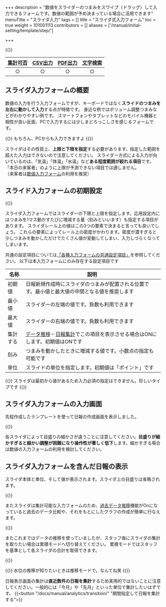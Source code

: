 +++
description = "数値をスライダーのつまみをスワイプ（ドラッグ）して入力できるフォームです。数値の範囲が予め決まっている場合に活用できます"
menuTitle = "スライダ入力"
tags = []
title = "スライダ式入力フォーム"
toc = true
weight = 101001113
contributors = []
aliases = ['/manual/initial-setting/template/step/']

+++

{{<icatch filename="slider-input" msg="つまみをスライドさせて 数値の入力ができます" title="スライダ入力フォーム" fontsize="30px" alice="ok" >}}

|[集計可否](/docs/manual/analytics/)|[CSV出力](/docs/manual/analytics/csv/)|[PDF出力](/docs/manual/read-report/pdf/)|[文字検索](/docs/manual/read-report/list/)|
|:---:|:---:|:---:|:---:|
|○|○|○|○|

## スライダ入力フォームの概要

数値の入力を行う入力フォームですが、キーボードではなく**スライドのつまみを左右に動かして入力**する点が特徴です。
身近な例ではボリューム調整つまみなどがわかりやすい例です。
スマートフォンやタブレットなどのモバイル機器と相性が良い反面、PCで入力するには少しまどろっこしさを感じるフォームです。

{{<alice pos="right" icon="pc">}}
もちろん、PCからも入力できますよ
{{</alice>}}

スライダはその性質上、**上限と下限を指定**する必要があります。指定した範囲を超えた入力はできないので注意してください。
スライダー方式による入力が向いているのは、「気温」「体温」「水温」など**ある程度範囲が絞れる項目**です。
「本日の来客者」のように上限が予測できない項目では適しません。  
（来客者は[数値入力フォーム](/docs/manual/initial-setting/template/math/)の利用を推奨）

## スライド入力フォームの初期設定

{{<appscreen filename="slider-template-edit" title="スライダ入力フォームのみで構成された日報テンプレート"  >}}

スライダ入力フォームではスライダーの下限と上限を指定します。応用設定内にはつまみを1マス動かすたびに増減する量（刻みといいます）も指定する項目があります。
スライダレール上の値はこの3つの要素で決まると言っても良いでしょう。
これらの要素によってレール上の密度がかわります。密度が濃すぎると少しつまみを動かしただけでたくさん値が変動してしまい、入力しづらくなってしまいます。

共通の設定項目については[「各種入力フォームの共通設定項目」](/docs/manual/initial-setting/template/make/#common_setting)を参照してください。
以下は本入力フォームにのみ存在する設定項目です

|名称|説明|
|---|---|
|初期値|日報新規作成時にスライダのつまみが配置される位置です。最小値と最大値の中間となる値を推奨します|
|最小値|スライダーの左端の値です。負数も利用できます|
|最大値|スライダーの右端の値です。負数も利用できます|
|集計する|[データ推移](/docs/manual/analytics/list/)・[日報集計](/docs/manual/analytics/transition/)でこの項目を表示させる場合はONにします。初期値はONです|
|刻み|つまみを動かしたときに増減する値です。小数点の指定も可能です|
|単位|スライドの単位を指定します。初期値は「ポイント」です|

{{<alice pos="right" icon="here">}}
スライダは最初から値があるため入力必須の指定はできません。珍しいタイプです
{{</alice>}}

## スライダ入力フォームの入力画面

先程作成したテンプレートを使って日報の作成画面を表示しました。

{{<appscreen filename="input" title="スライダーを使った日報入力画面"  >}}

各スライダによって目盛りの細かさが違うことに注意してください。**目盛りが細かすぎると細かい調整が困難になり操作性が著しく低下**します。細かすぎる場合は数値の入力フォームの利用を検討してください。

## スライダ入力フォームを含んだ日報の表示

スライダ本体と単位、そして値が表示されます。スライダ上の目盛りは省略されます。

{{<appscreen filename="post" title="スライダ入力フォームを含んだ日報を受け取ったときの画面イメージ"  >}}

またスライダは集計可能な入力フォームのため、[過去データ推移](/docs/manual/analytics/list/)機能がOnになっていると過去のデータ比較や、それをもとにしたグラフの作成が簡単に行なえます。

{{<appscreen filename="charts" title="スライダのデータを用いて折れ線グラフを生成"  >}}

またこれまではデータの推移を使っていましたが、スタッフ毎にスライダの集計を取りたい場合は累積モードへ切り替えてください。
累積モードではスタッフを基準として各スライダの合計を取得できます。

{{<appscreen filename="total" title="スライダのデータをスタッフ毎に集計する"  >}}

{{<alice pos="right" icon="default">}}
水位の推移が知りたいときは推移モードで。なんてね笑
{{</alice>}}

日報表示画面の集計は**直近数件の日報を集計**するため実用的ではないことに注意してください。一般的には「今月」や「先月」といった単位で集計したいはずです。
{{<button "/docs/manual/analytics/transition/" "期間指定して日報を集計する">}}
